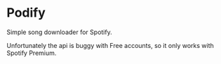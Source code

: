# Podify

Simple song downloader for Spotify.

Unfortunately the api is buggy with Free accounts, so it only works with Spotify Premium.
